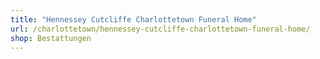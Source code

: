 ```yaml
---
title: "Hennessey Cutcliffe Charlottetown Funeral Home"
url: /charlottetown/hennessey-cutcliffe-charlottetown-funeral-home/
shop: Bestattungen
---
```

